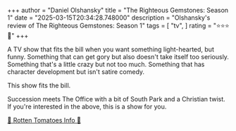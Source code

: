 +++
author = "Daniel Olshansky"
title = "The Righteous Gemstones: Season 1"
date = "2025-03-15T20:34:28.748000"
description = "Olshansky's review of The Righteous Gemstones: Season 1"
tags = [
    "tv",
]
rating = "⭐⭐⭐🌟"
+++

A TV show that fits the bill when you want something light-hearted, but funny.
Something that can get gory but also doesn't take itself too seriously. Something
that's a little crazy but not too much. Something that has character development
but isn't satire comedy.

This show fits the bill.

Succession meets The Office with a bit of South Park and a Christian twist.
If you're interested in the above, this is a show for you.

[🍅 Rotten Tomatoes Info 🍅](https://www.rottentomatoes.com/tv/the_righteous_gemstones/s01)
